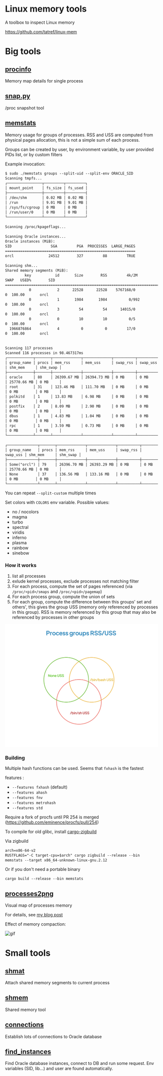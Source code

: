# Linux memory tools

A toolbox to inspect Linux memory

https://github.com/tatref/linux-mem


# Big tools
## [procinfo](src/bin/procinfo.rs)

Memory map details for single process

## [snap.py](proc_snap/README.md)

/proc snapshot tool

## [memstats](src/bin/memstats.rs)

Memory usage for groups of processes. RSS and USS are computed from physical pages allocation, this is not a simple sum of each process.

Groups can be created by user, by environment variable, by user provided PIDs list, or by custom filters

Example invocation:

```
$ sudo ./memstats groups --split-uid --split-env ORACLE_SID
Scanning tmpfs...
┌────────────────┬─────────┬─────────┐
│ mount_point    │ fs_size │ fs_used │
├────────────────┼─────────┼─────────┤
│ /dev/shm       │ 0.02 MB │ 0.02 MB │
│ /run           │ 9.01 MB │ 9.01 MB │
│ /sys/fs/cgroup │ 0 MB    │ 0 MB    │
│ /run/user/0    │ 0 MB    │ 0 MB    │
└────────────────┴─────────┴─────────┘

Scanning /proc/kpageflags...

Scanning Oracle instances...
Oracle instances (MiB):
SID                  SGA         PGA  PROCESSES  LARGE_PAGES
============================================================
orcl                24512        327         88         TRUE

Scanning shm...
Shared memory segments (MiB):
         key           id       Size        RSS         4k/2M        SWAP   USED%        SID
============================================================================================
           0            2      22528      22528    5767168/0            0  100.00       orcl
           0            1       1984       1984          0/992          0  100.00       orcl
           0            3         54         54      14015/0            0  100.00       orcl
           0            0         10         10          0/5            0  100.00       orcl
  1966876864            4          0          0         17/0            0  100.00       orcl


Scanning 117 processes
Scanned 116 processes in 98.467317ms
┌────────────┬───────┬─────────────┬─────────────┬──────────┬──────────┬─────────────┬──────────┐
│ group_name │ procs │ mem_rss     │ mem_uss     │ swap_rss │ swap_uss │ shm_mem     │ shm_swap │
├────────────┼───────┼─────────────┼─────────────┼──────────┼──────────┼─────────────┼──────────┤
│ oracle     │ 80    │ 26399.67 MB │ 26394.73 MB │ 0 MB     │ 0 MB     │ 25770.66 MB │ 0 MB     │
│ root       │ 31    │ 123.46 MB   │ 111.70 MB   │ 0 MB     │ 0 MB     │ 0 MB        │ 0 MB     │
│ polkitd    │ 1     │ 13.83 MB    │ 6.98 MB     │ 0 MB     │ 0 MB     │ 0 MB        │ 0 MB     │
│ postfix    │ 2     │ 8.09 MB     │ 2.90 MB     │ 0 MB     │ 0 MB     │ 0 MB        │ 0 MB     │
│ dbus       │ 1     │ 4.83 MB     │ 1.04 MB     │ 0 MB     │ 0 MB     │ 0 MB        │ 0 MB     │
│ rpc        │ 1     │ 3.59 MB     │ 0.73 MB     │ 0 MB     │ 0 MB     │ 0 MB        │ 0 MB     │
└────────────┴───────┴─────────────┴─────────────┴──────────┴──────────┴─────────────┴──────────┘

┌──────────────┬───────┬─────────────┬─────────────┬──────────┬──────────┬─────────────┬──────────┐
│ group_name   │ procs │ mem_rss     │ mem_uss     │ swap_rss │ swap_uss │ shm_mem     │ shm_swap │
├──────────────┼───────┼─────────────┼─────────────┼──────────┼──────────┼─────────────┼──────────┤
│ Some("orcl") │ 79    │ 26396.70 MB │ 26393.29 MB │ 0 MB     │ 0 MB     │ 25770.66 MB │ 0 MB     │
│ None         │ 37    │ 136.56 MB   │ 133.16 MB   │ 0 MB     │ 0 MB     │ 0 MB        │ 0 MB     │
└──────────────┴───────┴─────────────┴─────────────┴──────────┴──────────┴─────────────┴──────────┘

```

You can repeat `--split-custom` multiple times

Set colors with `COLORS` env variable. Possible values:
* no / nocolors
* magma
* turbo
* spectral
* viridis
* inferno
* plasma
* rainbow
* sinebow

### How it works
1. list all processes
1. exlude kernel processes, exclude processes not matching filter
1. For each process, compute the set of pages referenced (via `/proc/<pid>/smaps` and `/proc/<pid>/pagemap`)
1. For each process group, compute the union of sets
1. For each group, compute the difference between this groups' set and others', this gives the group USS (memory only referenced by processes in this group). RSS is memory referenced by this group that may also be referenced by processes in other groups

![Memory groups Venn diagram RSS USS](./assets/Process_groups_RSS_USS.png)

### Building

Multiple hash functions can be used. Seems that `fxhash` is the fastest

features :
* `--features fxhash` (default)
* `--features ahash`
* `--features fnv`
* `--features metrohash`
* `--features std`


Require a fork of procfs until PR 254 is merged (https://github.com/eminence/procfs/pull/254)

To compile for old glibc, install [cargo-zigbuild](https://github.com/rust-cross/cargo-zigbuild)

Via zigbuild
```
arch=x86-64-v2
RUSTFLAGS="-C target-cpu=$arch" cargo zigbuild --release --bin memstats --target x86_64-unknown-linux-gnu.2.12
```

Or if you don't need a portable binary
```
cargo build --release --bin memstats
```

## [processes2png](src/bin/processes2png.rs)

Visual map of processes memory

For details, see [my blog post](https://tatref.github.io/blog/2023-visual-linux-memory-compact/)


Effect of memory compaction:

![gif](https://tatref.github.io/blog/2023-visual-linux-memory-compact/out.gif)


# Small tools
## [shmat](src/bin/shmat.rs)

Attach shared memory segments to current process

## [shmem](src/bin/shmem.rs)

Shared memory tool

## [connections](oracle-tools/src/bin/connections.rs)

Establish lots of connections to Oracle database

## [find_instances](oracle-tools/src/bin/find_instances.rs)

Find Oracle database instances, connect to DB and run some request. Env variables (SID, lib...) and user are found automatically.

